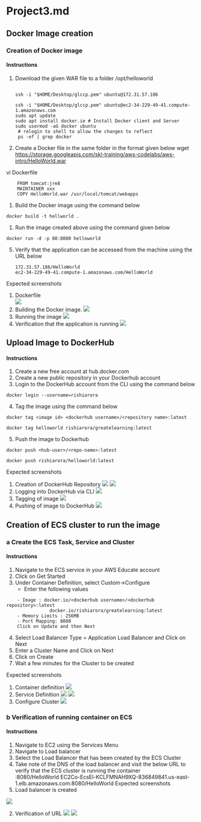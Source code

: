 #   Project3.md
## Docker Image creation
### Creation of Docker image
#### Instructions

1) Download the given WAR file to a folder /opt/helloworld
   ```

   ssh -i "$HOME/Desktop/glccp.pem" ubuntu@172.31.57.186

   ssh -i "$HOME/Desktop/glccp.pem" ubuntu@ec2-34-229-49-41.compute-1.amazonaws.com 
   sudo apt update 
   sudo apt install docker.io # Install Docker client and Server
   sudo usermod -aG docker ubuntu 
    # relogin to shell to allow the changes to reflect 
    ps -ef | grep docker

   ```

2) Create a Docker file in the same folder in the format given below
wget https://storage.googleapis.com/skl-training/aws-codelabs/aws-intro/HelloWorld.war

vi Dockerfile

```
    FROM tomcat:jre8
    MAINTAINER xxx
    COPY HelloWorld.war /usr/local/tomcat/webapps
```

1) Build the Docker image using the command below
``` 
docker build -t hellworld . 
```
1) Run the image created above using the command given below
``` 
docker run -d -p 80:8080 helloworld  
```
5) Verify that the application can be accessed from the machine using the URL below
    ```
    172.31.57.186/HelloWorld
    ec2-34-229-49-41.compute-1.amazonaws.com/HelloWorld
    ```
Expected screenshots

1) Dockerfile  
![](./images/2020-12-14-01-36-31.png)
2) Building the Docker image. 
![](./images/2020-12-14-01-35-57.png)
3) Running the image 
![](./images/2020-12-14-01-35-30.png)
4) Verification that the application is running 
![](./images/2020-12-14-01-35-09.png)

## Upload Image to DockerHub
#### Instructions
1) Create a new free account at hub.docker.com
2) Create a new public repository in your Dockerhub account
3) Login to the DockerHub account from the CLI using the command below
``` 
docker login --username=rishiarora
```
4) Tag the image using the command below
``` 
docker tag <image id> <dockerhub username>/<repository name>:latest 

docker tag helloworld rishiarora/greatelearning:latest 
```
5) Push the image to Dockerhub
``` 
docker push <hub-user>/<repo-name>:latest

docker push rishiarora/helloworld:latest 
```

Expected screenshots

1) Creation of DockerHub Repository 
![](./images/2020-12-14-01-47-05.png)
![](./images/2020-12-14-02-28-32.png)
2) Logging into DockerHub via CLI
![](./images/2020-12-14-01-48-11.png)
3) Tagging of image 
![](./images/2020-12-14-01-49-27.png)
4) Pushing of image to DockerHub
![](./images/2020-12-14-01-49-15.png)



## Creation of ECS cluster to run the image

### a Create the ECS Task, Service and Cluster
#### Instructions
1) Navigate to the ECS service in your AWS Educate account
2) Click on Get Started
3) Under Container Definition, select Custom->Configure
   * Enter the following values
```    
    - Image : docker.io/<dockerhub username>/<dockerhub repository>:latest
                docker.io/rishiarora/greatelearning:latest
    - Memory Limits : 256MB
    - Port Mapping: 8080
    Click on Update and then Next
```
4) Select Load Balancer Type = Application Load Balancer and Click on Next
5) Enter a Cluster Name and Click on Next
6) Click on Create
7) Wait a few minutes for the Cluster to be created

Expected screenshots
1) Container definition 
![](./images/2020-12-14-01-56-16.png)
2) Service Definition 
![](./images/2020-12-14-01-56-39.png)
![](./images/2020-12-14-02-13-08.png)
3) Configure Cluster
![](./images/2020-12-14-01-57-00.png)


### b Verification of running container on ECS
#### Instructions
1) Navigate to EC2 using the Services Menu
2) Navigate to Load balancer
3) Select the Load Balancer that has been created by the ECS Cluster
4) Take note of the DNS of the load balancer and visit the below URL to verify that the ECS cluster is running the container  
            <DNS of load balancer>:8080/HelloWorld
EC2Co-EcsEl-KCLFMNAH9XQ-836849841.us-east-1.elb.amazonaws.com:8080/HelloWorld
Expected screenshots
1) Load balancer is created 

![](./images/2020-12-14-02-07-10.png)

2) Verification of URL 
![](./images/2020-12-14-02-07-39.png)
![](./images/2020-12-14-02-07-51.png)